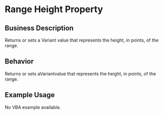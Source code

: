 # Range Height Property

## Business Description
Returns or sets a Variant value that represents the height, in points, of the range.

## Behavior
Returns or sets aVariantvalue that represents the height, in points, of the range.

## Example Usage
No VBA example available.